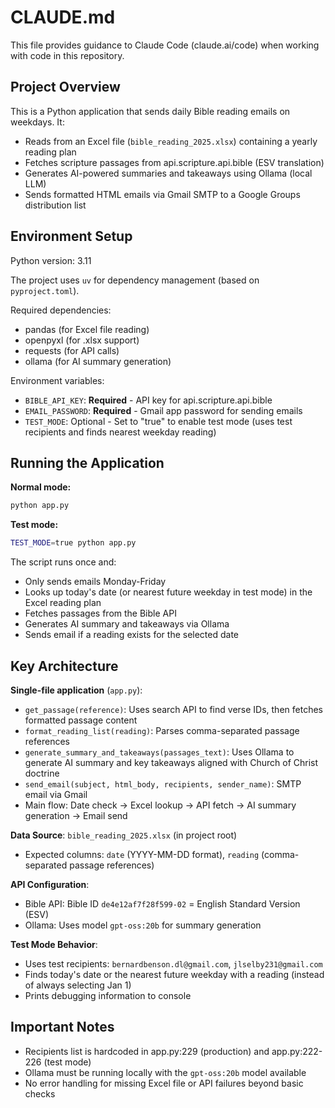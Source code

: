 # CLAUDE.md

This file provides guidance to Claude Code (claude.ai/code) when working with code in this repository.

## Project Overview

This is a Python application that sends daily Bible reading emails on weekdays. It:
- Reads from an Excel file (`bible_reading_2025.xlsx`) containing a yearly reading plan
- Fetches scripture passages from api.scripture.api.bible (ESV translation)
- Generates AI-powered summaries and takeaways using Ollama (local LLM)
- Sends formatted HTML emails via Gmail SMTP to a Google Groups distribution list

## Environment Setup

Python version: 3.11

The project uses `uv` for dependency management (based on `pyproject.toml`).

Required dependencies:
- pandas (for Excel file reading)
- openpyxl (for .xlsx support)
- requests (for API calls)
- ollama (for AI summary generation)

Environment variables:
- `BIBLE_API_KEY`: **Required** - API key for api.scripture.api.bible
- `EMAIL_PASSWORD`: **Required** - Gmail app password for sending emails
- `TEST_MODE`: Optional - Set to "true" to enable test mode (uses test recipients and finds nearest weekday reading)

## Running the Application

**Normal mode:**
```bash
python app.py
```

**Test mode:**
```bash
TEST_MODE=true python app.py
```

The script runs once and:
- Only sends emails Monday-Friday
- Looks up today's date (or nearest future weekday in test mode) in the Excel reading plan
- Fetches passages from the Bible API
- Generates AI summary and takeaways via Ollama
- Sends email if a reading exists for the selected date

## Key Architecture

**Single-file application** (`app.py`):
- `get_passage(reference)`: Uses search API to find verse IDs, then fetches formatted passage content
- `format_reading_list(reading)`: Parses comma-separated passage references
- `generate_summary_and_takeaways(passages_text)`: Uses Ollama to generate AI summary and key takeaways aligned with Church of Christ doctrine
- `send_email(subject, html_body, recipients, sender_name)`: SMTP email via Gmail
- Main flow: Date check → Excel lookup → API fetch → AI summary generation → Email send

**Data Source**: `bible_reading_2025.xlsx` (in project root)
- Expected columns: `date` (YYYY-MM-DD format), `reading` (comma-separated passage references)

**API Configuration**:
- Bible API: Bible ID `de4e12af7f28f599-02` = English Standard Version (ESV)
- Ollama: Uses model `gpt-oss:20b` for summary generation

**Test Mode Behavior**:
- Uses test recipients: `bernardbenson.dl@gmail.com`, `jlselby231@gmail.com`
- Finds today's date or the nearest future weekday with a reading (instead of always selecting Jan 1)
- Prints debugging information to console

## Important Notes

- Recipients list is hardcoded in app.py:229 (production) and app.py:222-226 (test mode)
- Ollama must be running locally with the `gpt-oss:20b` model available
- No error handling for missing Excel file or API failures beyond basic checks
